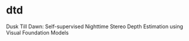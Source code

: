 # dtd
Dusk Till Dawn: Self-supervised Nighttime Stereo Depth Estimation using Visual Foundation Models 
